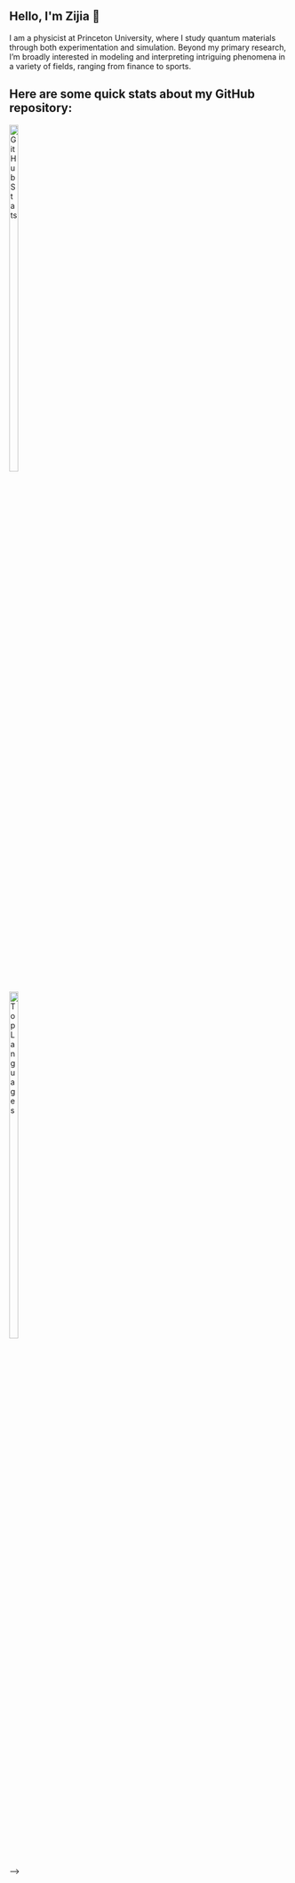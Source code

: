 ## Hello, I'm Zijia 👋

I am a physicist at Princeton University, where I study quantum materials through both experimentation and simulation. Beyond my primary research, I’m broadly interested in modeling and interpreting intriguing phenomena in a variety of fields, ranging from finance to sports.


## Here are some quick stats about my GitHub repository:

<div style="width:100px;">
  <img 
    src="https://github-readme-stats.vercel.app/api?username=Zijia-Cheng&show_icons=true&theme=tokyonight"
    alt="GitHub Stats"
    style="width:40%;" />
</div>

<div style="width:100px;">
  <img 
    src="https://github-readme-stats.vercel.app/api/top-langs/?username=Zijia-Cheng&layout=compact&theme=tokyonight"
    alt="Top Languages"
    style="width:40%;" />
</div>





-->
